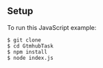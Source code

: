 ## Setup
To run this JavaScript example:

```
$ git clone
$ cd GtmhubTask
$ npm install
$ node index.js
